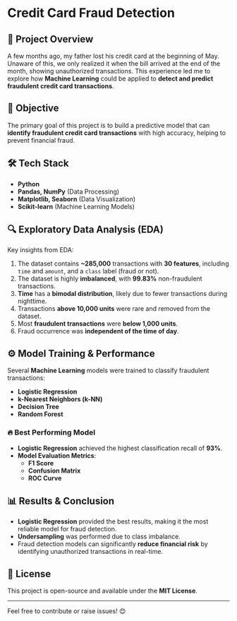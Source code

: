 # Credit Card Fraud Detection

## 📌 Project Overview
A few months ago, my father lost his credit card at the beginning of May. Unaware of this, we only realized it when the bill arrived at the end of the month, showing unauthorized transactions. This experience led me to explore how **Machine Learning** could be applied to **detect and predict fraudulent credit card transactions**.

## 🎯 Objective
The primary goal of this project is to build a predictive model that can **identify fraudulent credit card transactions** with high accuracy, helping to prevent financial fraud.

## 🛠️ Tech Stack
- **Python**
- **Pandas, NumPy** (Data Processing)
- **Matplotlib, Seaborn** (Data Visualization)
- **Scikit-learn** (Machine Learning Models)

## 🔍 Exploratory Data Analysis (EDA)
Key insights from EDA:
1. The dataset contains **~285,000** transactions with **30 features**, including `time` and `amount`, and a `class` label (fraud or not).
2. The dataset is highly **imbalanced**, with **99.83%** non-fraudulent transactions.
3. **Time** has a **bimodal distribution**, likely due to fewer transactions during nighttime.
4. Transactions **above 10,000 units** were rare and removed from the dataset.
5. Most **fraudulent transactions** were **below 1,000 units**.
6. Fraud occurrence was **independent of the time of day**.

## ⚙️ Model Training & Performance
Several **Machine Learning** models were trained to classify fraudulent transactions:
- **Logistic Regression**
- **k-Nearest Neighbors (k-NN)**
- **Decision Tree**
- **Random Forest**

### 🔥 Best Performing Model
- **Logistic Regression** achieved the highest classification recall of **93%**.
- **Model Evaluation Metrics**:
  - **F1 Score**
  - **Confusion Matrix**
  - **ROC Curve**

## 📊 Results & Conclusion
- **Logistic Regression** provided the best results, making it the most reliable model for fraud detection.
- **Undersampling** was performed due to class imbalance.
- Fraud detection models can significantly **reduce financial risk** by identifying unauthorized transactions in real-time.


## 📜 License
This project is open-source and available under the **MIT License**.

---
Feel free to contribute or raise issues! 😊
